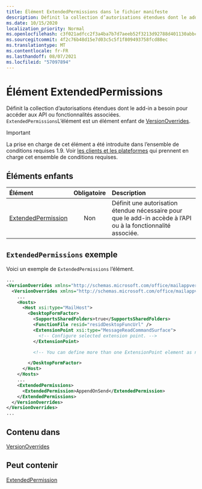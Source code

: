 ```yaml
---
title: Élément ExtendedPermissions dans le fichier manifeste
description: Définit la collection d’autorisations étendues dont le add-in a besoin pour accéder aux API ou fonctionnalités associées.
ms.date: 10/15/2020
localization_priority: Normal
ms.openlocfilehash: c3f021adfcc2f3a4ba7b7d7aeeb52f3213d92788d401130abbc92618930d09fe
ms.sourcegitcommit: 4f2c76b48d15e7d03c5c5f1f809493758fcd88ec
ms.translationtype: MT
ms.contentlocale: fr-FR
ms.lasthandoff: 08/07/2021
ms.locfileid: "57097894"
---
```

# <a name="extendedpermissions-element"></a>Élément ExtendedPermissions

Définit la collection d’autorisations étendues dont le add-in a besoin pour accéder aux API ou fonctionnalités associées. `ExtendedPermissions`L’élément est un élément enfant de [VersionOverrides](versionoverrides.md).

> [!IMPORTANT]
> La prise en charge de cet élément a été introduite dans l’ensemble de conditions requises 1.9. Voir [les clients et les plateformes](../../reference/requirement-sets/outlook-api-requirement-sets.md#requirement-sets-supported-by-exchange-servers-and-outlook-clients) qui prennent en charge cet ensemble de conditions requises.

## <a name="child-elements"></a>Éléments enfants

|  Élément |  Obligatoire  |  Description  |
|:-----|:-----:|:-----|
|  [ExtendedPermission](extendedpermission.md)    |  Non   | Définit une autorisation étendue nécessaire pour que le add-in accède à l’API ou à la fonctionnalité associée. |

## <a name="extendedpermissions-example"></a>`ExtendedPermissions` exemple

Voici un exemple de `ExtendedPermissions` l’élément.

```XML
...
<VersionOverrides xmlns="http://schemas.microsoft.com/office/mailappversionoverrides" xsi:type="VersionOverridesV1_0">
  <VersionOverrides xmlns="http://schemas.microsoft.com/office/mailappversionoverrides/1.1" xsi:type="VersionOverridesV1_1">
    ...
    <Hosts>
      <Host xsi:type="MailHost">
        <DesktopFormFactor>
          <SupportsSharedFolders>true</SupportsSharedFolders>
          <FunctionFile resid="residDesktopFuncUrl" />
          <ExtensionPoint xsi:type="MessageReadCommandSurface">
            <!-- Configure selected extension point. -->
          </ExtensionPoint>

          <!-- You can define more than one ExtensionPoint element as needed. -->

        </DesktopFormFactor>
      </Host>
    </Hosts>
    ...
    <ExtendedPermissions>
      <ExtendedPermission>AppendOnSend</ExtendedPermission>
    </ExtendedPermissions>
  </VersionOverrides>
</VersionOverrides>
...
```

## <a name="contained-in"></a>Contenu dans

[VersionOverrides](versionoverrides.md)

## <a name="can-contain"></a>Peut contenir

[ExtendedPermission](extendedpermission.md)
